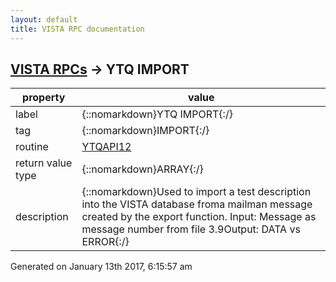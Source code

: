 ```yaml
---
layout: default
title: VISTA RPC documentation
---
```




## [VISTA RPCs](TableOfContent.md) &#8594; YTQ IMPORT 

 property | value 
--- | --- 
 label | {::nomarkdown}YTQ IMPORT{:/}
 tag | {::nomarkdown}IMPORT{:/}
 routine | [YTQAPI12](http://code.osehra.org/dox/Routine_YTQAPI12_source.html)
 return value type | {::nomarkdown}ARRAY{:/}
 description | {::nomarkdown}Used to import a test description into the VISTA database froma mailman message created by the export function. Input: Message as message number from file 3.9Output: DATA vs ERROR{:/}




 Generated on January 13th 2017, 6:15:57 am